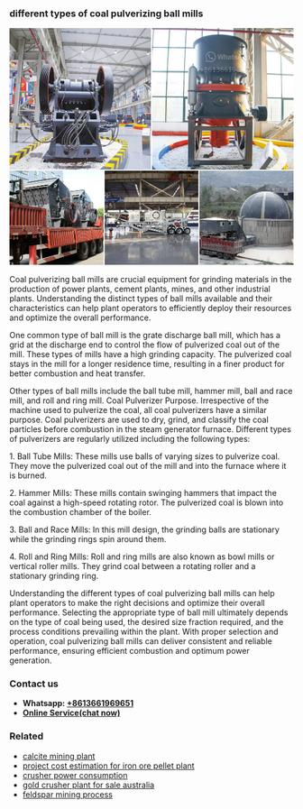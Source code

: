 <h3>different types of coal pulverizing ball mills</h3><img src='1708497517.jpg' alt=''><p>Coal pulverizing ball mills are crucial equipment for grinding materials in the production of power plants, cement plants, mines, and other industrial plants. Understanding the distinct types of ball mills available and their characteristics can help plant operators to efficiently deploy their resources and optimize the overall performance.</p><p>One common type of ball mill is the grate discharge ball mill, which has a grid at the discharge end to control the flow of pulverized coal out of the mill. These types of mills have a high grinding capacity. The pulverized coal stays in the mill for a longer residence time, resulting in a finer product for better combustion and heat transfer.</p><p>Other types of ball mills include the ball tube mill, hammer mill, ball and race mill, and roll and ring mill. Coal Pulverizer Purpose. Irrespective of the machine used to pulverize the coal, all coal pulverizers have a similar purpose. Coal pulverizers are used to dry, grind, and classify the coal particles before combustion in the steam generator furnace. Different types of pulverizers are regularly utilized including the following types:</p><p>1. Ball Tube Mills: These mills use balls of varying sizes to pulverize coal. They move the pulverized coal out of the mill and into the furnace where it is burned.</p><p>2. Hammer Mills: These mills contain swinging hammers that impact the coal against a high-speed rotating rotor. The pulverized coal is blown into the combustion chamber of the boiler.</p><p>3. Ball and Race Mills: In this mill design, the grinding balls are stationary while the grinding rings spin around them.</p><p>4. Roll and Ring Mills: Roll and ring mills are also known as bowl mills or vertical roller mills. They grind coal between a rotating roller and a stationary grinding ring.</p><p>Understanding the different types of coal pulverizing ball mills can help plant operators to make the right decisions and optimize their overall performance. Selecting the appropriate type of ball mill ultimately depends on the type of coal being used, the desired size fraction required, and the process conditions prevailing within the plant. With proper selection and operation, coal pulverizing ball mills can deliver consistent and reliable performance, ensuring efficient combustion and optimum power generation.</p><h3>Contact us</h3><ul><li><strong>Whatsapp:&nbsp;<a href="https://wa.me/8613661969651">+8613661969651</a></strong></li><li><a href="https://swt.shibang-china.com/?git&amp;zhl&amp;different types of coal pulverizing ball mills"><strong>Online Service(chat now)</strong></a></li></ul><h3>Related</h3><ul><li><a href='calcite mining plant.md'>calcite mining plant</a></li><li><a href='project cost estimation for iron ore pellet plant.md'>project cost estimation for iron ore pellet plant</a></li><li><a href='crusher power consumption.md'>crusher power consumption</a></li><li><a href='gold crusher plant for sale australia.md'>gold crusher plant for sale australia</a></li><li><a href='feldspar mining process.md'>feldspar mining process</a></li></ul>